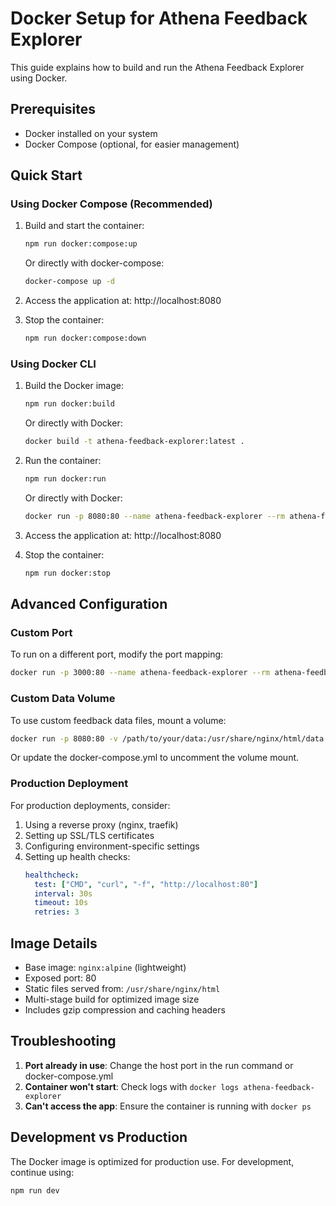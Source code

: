 # Docker Setup for Athena Feedback Explorer

This guide explains how to build and run the Athena Feedback Explorer using Docker.

## Prerequisites

- Docker installed on your system
- Docker Compose (optional, for easier management)

## Quick Start

### Using Docker Compose (Recommended)

1. Build and start the container:
   ```bash
   npm run docker:compose:up
   ```
   Or directly with docker-compose:
   ```bash
   docker-compose up -d
   ```

2. Access the application at: http://localhost:8080

3. Stop the container:
   ```bash
   npm run docker:compose:down
   ```

### Using Docker CLI

1. Build the Docker image:
   ```bash
   npm run docker:build
   ```
   Or directly with Docker:
   ```bash
   docker build -t athena-feedback-explorer:latest .
   ```

2. Run the container:
   ```bash
   npm run docker:run
   ```
   Or directly with Docker:
   ```bash
   docker run -p 8080:80 --name athena-feedback-explorer --rm athena-feedback-explorer:latest
   ```

3. Access the application at: http://localhost:8080

4. Stop the container:
   ```bash
   npm run docker:stop
   ```

## Advanced Configuration

### Custom Port

To run on a different port, modify the port mapping:
```bash
docker run -p 3000:80 --name athena-feedback-explorer --rm athena-feedback-explorer:latest
```

### Custom Data Volume

To use custom feedback data files, mount a volume:
```bash
docker run -p 8080:80 -v /path/to/your/data:/usr/share/nginx/html/data --name athena-feedback-explorer --rm athena-feedback-explorer:latest
```

Or update the docker-compose.yml to uncomment the volume mount.

### Production Deployment

For production deployments, consider:

1. Using a reverse proxy (nginx, traefik)
2. Setting up SSL/TLS certificates
3. Configuring environment-specific settings
4. Setting up health checks:
   ```yaml
   healthcheck:
     test: ["CMD", "curl", "-f", "http://localhost:80"]
     interval: 30s
     timeout: 10s
     retries: 3
   ```

## Image Details

- Base image: `nginx:alpine` (lightweight)
- Exposed port: 80
- Static files served from: `/usr/share/nginx/html`
- Multi-stage build for optimized image size
- Includes gzip compression and caching headers

## Troubleshooting

1. **Port already in use**: Change the host port in the run command or docker-compose.yml
2. **Container won't start**: Check logs with `docker logs athena-feedback-explorer`
3. **Can't access the app**: Ensure the container is running with `docker ps`

## Development vs Production

The Docker image is optimized for production use. For development, continue using:
```bash
npm run dev
```